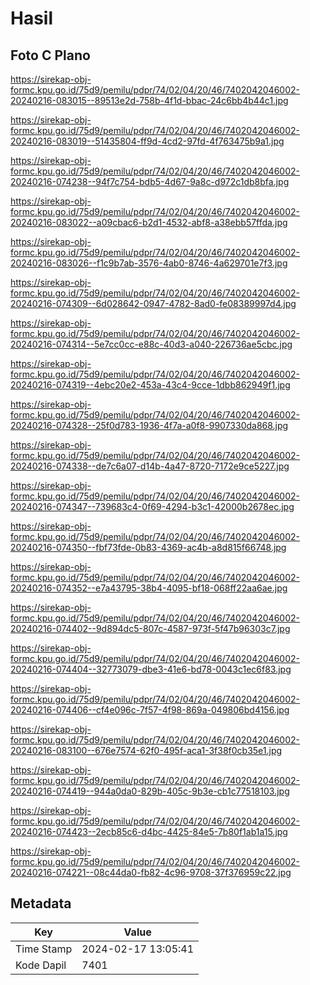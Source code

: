 # Hasil

## Foto C Plano

https://sirekap-obj-formc.kpu.go.id/75d9/pemilu/pdpr/74/02/04/20/46/7402042046002-20240216-083015--89513e2d-758b-4f1d-bbac-24c6bb4b44c1.jpg

https://sirekap-obj-formc.kpu.go.id/75d9/pemilu/pdpr/74/02/04/20/46/7402042046002-20240216-083019--51435804-ff9d-4cd2-97fd-4f763475b9a1.jpg

https://sirekap-obj-formc.kpu.go.id/75d9/pemilu/pdpr/74/02/04/20/46/7402042046002-20240216-074238--94f7c754-bdb5-4d67-9a8c-d972c1db8bfa.jpg

https://sirekap-obj-formc.kpu.go.id/75d9/pemilu/pdpr/74/02/04/20/46/7402042046002-20240216-083022--a09cbac6-b2d1-4532-abf8-a38ebb57ffda.jpg

https://sirekap-obj-formc.kpu.go.id/75d9/pemilu/pdpr/74/02/04/20/46/7402042046002-20240216-083026--f1c9b7ab-3576-4ab0-8746-4a629701e7f3.jpg

https://sirekap-obj-formc.kpu.go.id/75d9/pemilu/pdpr/74/02/04/20/46/7402042046002-20240216-074309--6d028642-0947-4782-8ad0-fe08389997d4.jpg

https://sirekap-obj-formc.kpu.go.id/75d9/pemilu/pdpr/74/02/04/20/46/7402042046002-20240216-074314--5e7cc0cc-e88c-40d3-a040-226736ae5cbc.jpg

https://sirekap-obj-formc.kpu.go.id/75d9/pemilu/pdpr/74/02/04/20/46/7402042046002-20240216-074319--4ebc20e2-453a-43c4-9cce-1dbb862949f1.jpg

https://sirekap-obj-formc.kpu.go.id/75d9/pemilu/pdpr/74/02/04/20/46/7402042046002-20240216-074328--25f0d783-1936-4f7a-a0f8-9907330da868.jpg

https://sirekap-obj-formc.kpu.go.id/75d9/pemilu/pdpr/74/02/04/20/46/7402042046002-20240216-074338--de7c6a07-d14b-4a47-8720-7172e9ce5227.jpg

https://sirekap-obj-formc.kpu.go.id/75d9/pemilu/pdpr/74/02/04/20/46/7402042046002-20240216-074347--739683c4-0f69-4294-b3c1-42000b2678ec.jpg

https://sirekap-obj-formc.kpu.go.id/75d9/pemilu/pdpr/74/02/04/20/46/7402042046002-20240216-074350--fbf73fde-0b83-4369-ac4b-a8d815f66748.jpg

https://sirekap-obj-formc.kpu.go.id/75d9/pemilu/pdpr/74/02/04/20/46/7402042046002-20240216-074352--e7a43795-38b4-4095-bf18-068ff22aa6ae.jpg

https://sirekap-obj-formc.kpu.go.id/75d9/pemilu/pdpr/74/02/04/20/46/7402042046002-20240216-074402--9d894dc5-807c-4587-973f-5f47b96303c7.jpg

https://sirekap-obj-formc.kpu.go.id/75d9/pemilu/pdpr/74/02/04/20/46/7402042046002-20240216-074404--32773079-dbe3-41e6-bd78-0043c1ec6f83.jpg

https://sirekap-obj-formc.kpu.go.id/75d9/pemilu/pdpr/74/02/04/20/46/7402042046002-20240216-074406--cf4e096c-7f57-4f98-869a-049806bd4156.jpg

https://sirekap-obj-formc.kpu.go.id/75d9/pemilu/pdpr/74/02/04/20/46/7402042046002-20240216-083100--676e7574-62f0-495f-aca1-3f38f0cb35e1.jpg

https://sirekap-obj-formc.kpu.go.id/75d9/pemilu/pdpr/74/02/04/20/46/7402042046002-20240216-074419--944a0da0-829b-405c-9b3e-cb1c77518103.jpg

https://sirekap-obj-formc.kpu.go.id/75d9/pemilu/pdpr/74/02/04/20/46/7402042046002-20240216-074423--2ecb85c6-d4bc-4425-84e5-7b80f1ab1a15.jpg

https://sirekap-obj-formc.kpu.go.id/75d9/pemilu/pdpr/74/02/04/20/46/7402042046002-20240216-074221--08c44da0-fb82-4c96-9708-37f376959c22.jpg


## Metadata

| Key        | Value               |
| ---------- | ------------------- |
| Time Stamp | 2024-02-17 13:05:41 |
| Kode Dapil | 7401                |



